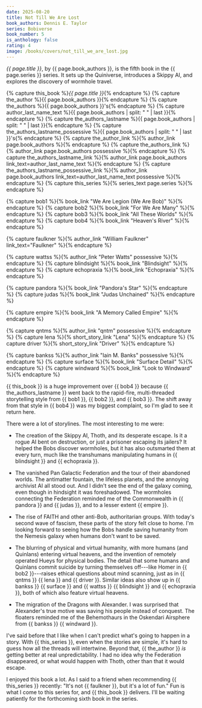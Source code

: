 ```yaml
---
date: 2025-08-20
title: Not Till We Are Lost
book_authors: Dennis E. Taylor
series: Bobiverse
book_number: 5
is_anthology: false
rating: 4
image: /books/covers/not_till_we_are_lost.jpg
---
```


<cite class="book-title">{{ page.title }}</cite>, by <span
class="author-name">{{ page.book_authors }}</span>, is the fifth book in the
<span class="book-series">{{ page.series }}</span> series. It sets up the
Quiniverse, introduces a Skippy AI, and explores the discovery of wormhole
travel.

{% capture this_book %}<cite class="book-title">{{ page.title }}</cite>{% endcapture %}
{% capture the_author %}<span class="author-name">{{ page.book_authors }}</span>{% endcapture %}
{% capture the_authors %}<span class="author-name">{{ page.book_authors }}</span>'s{% endcapture %}
{% capture author_last_name_text %}{{ page.book_authors | split: " " | last }}{% endcapture %}
{% capture the_authors_lastname %}<span class="author-name">{{ page.book_authors | split: " " | last }}</span>{% endcapture %}
{% capture the_authors_lastname_possessive %}<span class="author-name">{{ page.book_authors | split: " " | last }}</span>'s{% endcapture %}
{% capture the_author_link %}{% author_link page.book_authors %}{% endcapture %}
{% capture the_authors_link %}{% author_link page.book_authors possessive %}{% endcapture %}
{% capture the_authors_lastname_link %}{% author_link page.book_authors link_text=author_last_name_text %}{% endcapture %}
{% capture the_authors_lastname_possessive_link %}{% author_link page.book_authors link_text=author_last_name_text possessive %}{% endcapture %}
{% capture this_series %}{% series_text page.series %}{% endcapture %}

{% capture bob1 %}{% book_link "We Are Legion (We Are Bob)" %}{% endcapture %}
{% capture bob2 %}{% book_link "For We Are Many" %}{% endcapture %}
{% capture bob3 %}{% book_link "All These Worlds" %}{% endcapture %}
{% capture bob4 %}{% book_link "Heaven's River" %}{% endcapture %}

{% capture faulkner %}{% author_link "William Faulkner" link_text="Faulkner" %}{% endcapture %}

{% capture wattss %}{% author_link "Peter Watts" possessive %}{% endcapture %}
{% capture blindsight %}{% book_link "Blindsight" %}{% endcapture %}
{% capture echopraxia %}{% book_link "Echopraxia" %}{% endcapture %}

{% capture pandora %}{% book_link "Pandora's Star" %}{% endcapture %}
{% capture judas %}{% book_link "Judas Unchained" %}{% endcapture %}

{% capture empire %}{% book_link "A Memory Called Empire" %}{% endcapture %}

{% capture qntms %}{% author_link "qntm" possessive %}{% endcapture %}
{% capture lena %}{% short_story_link "Lena" %}{% endcapture %}
{% capture driver %}{% short_story_link "Driver" %}{% endcapture %}

{% capture bankss %}{% author_link "Iain M. Banks" possessive %}{% endcapture %}
{% capture surface %}{% book_link "Surface Detail" %}{% endcapture %}
{% capture windward %}{% book_link "Look to Windward" %}{% endcapture %}

{{ this_book }} is a huge improvement over {{ bob4 }} because {{
the_authors_lastname }} went back to the rapid-fire, multi-threaded
storytelling style from {{ bob1 }}, {{ bob2 }}, and {{ bob3 }}. The shift away
from that style in {{ bob4 }} was my biggest complaint, so I'm glad to see it
return here.

There were a lot of storylines. The most interesting to me were:

- The creation of the Skippy AI, Thoth, and its desperate escape. Is it a
  rogue AI bent on destruction, or just a prisoner escaping its jailers? It
  helped the Bobs discover wormholes, but it has also outsmarted them at every
  turn, much like the transhumans manipulating humans in {{ blindsight }} and
  {{ echopraxia }}.

- The vanished Pan Galactic Federation and the tour of their abandoned worlds.
  The antimatter fountain, the lifeless planets, and the annoying archivist AI
  all stood out. <!-- So generic --> And I didn't see the end of the galaxy
  coming, even though in hindsight it was foreshadowed. The wormholes
  connecting the Federation reminded me of the Commonwealth in {{ pandora }}
  and {{ judas }}, and to a lesser extent {{ empire }}.

- The rise of FAITH and other anti-Bob, authoritarian groups. With today's
  second wave of fascism, these parts of the story felt close to home. I'm
  looking forward to seeing how the Bobs handle saving humanity from the
  Nemesis galaxy when humans don't want to be saved.

- The blurring of physical and virtual humanity, with more humans (and
  Quinlans) entering virtual heavens, and the invention of remotely operated
  Hueys for physical bodies. The detail that some humans and Quinlans commit
  suicide by turning themselves off---like Homer in {{ bob2 }}---raises
  ethical questions about mind scanning, just as in {{ qntms }} {{ lena }} and
  {{ driver }}. Similar ideas also show up in {{ bankss }} {{ surface }} and
  {{ wattss }} {{ blindsight }} and {{ echopraxia }}, both of which also
  feature virtual heavens.

- The migration of the Dragons with Alexander. I was surprised that
  Alexander's true motive was saving his people instead of conquest. The
  floaters reminded me of the Behemothaurs in the Oskendari Airsphere from {{
  bankss }} {{ windward }}.

I've said before that I like when I can't predict what's going to happen in a
story. With {{ this_series }}, even when the stories are simple, it's hard to
guess how all the threads will intertwine. Beyond that, {{ the_author }} _is_
getting better at real unpredictability. I had no idea why the Federation
disappeared, or what would happen with Thoth, other than that it would escape.

I enjoyed this book a lot. As I said to a friend when recommending {{
this_series }} recently: "It's not {{ faulkner }}, but it's a lot of fun." Fun
is what I come to this series for, and {{ this_book }} delivers. I'll be
waiting patiently for the forthcoming sixth book in the series.

